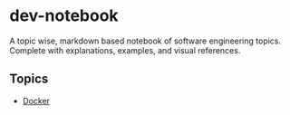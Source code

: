 # dev-notebook
A topic wise, markdown based notebook of software engineering topics. Complete with explanations, examples, and visual references.

## Topics

- [Docker](docs/docker/README.md)
